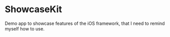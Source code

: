 ShowcaseKit
===========

Demo app to showcase features of the iOS framework, that I need to remind myself how to use.
